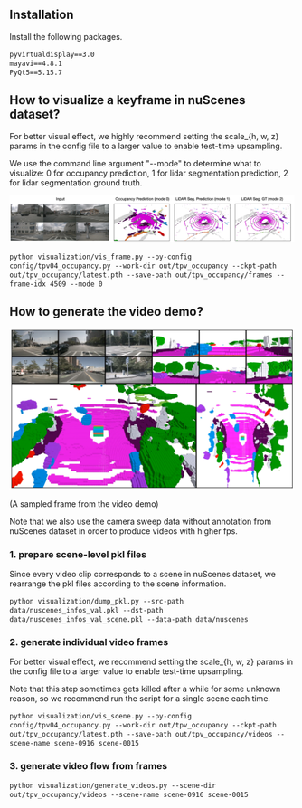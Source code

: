 ## Installation
Install the following packages.
```
pyvirtualdisplay==3.0
mayavi==4.8.1
PyQt5==5.15.7
```

## How to visualize a keyframe in nuScenes dataset?

For better visual effect, we highly recommend setting the scale_{h, w, z} params in the config file to a larger value to enable test-time upsampling.

We use the command line argument "--mode" to determine what to visualize: 0 for occupancy prediction, 1 for lidar segmentation prediction, 2 for lidar segmentation ground truth.

![legend](../assets/visualize.png)

```
python visualization/vis_frame.py --py-config config/tpv04_occupancy.py --work-dir out/tpv_occupancy --ckpt-path out/tpv_occupancy/latest.pth --save-path out/tpv_occupancy/frames --frame-idx 4509 --mode 0
```

## How to generate the video demo?

![legend](../assets/sample.png)

(A sampled frame from the video demo)

Note that we also use the camera sweep data without annotation from nuScenes dataset in order to produce videos with higher fps.

### 1. prepare scene-level pkl files

Since every video clip corresponds to a scene in nuScenes dataset, we rearrange the pkl files according to the scene information.

```
python visualization/dump_pkl.py --src-path data/nuscenes_infos_val.pkl --dst-path data/nuscenes_infos_val_scene.pkl --data-path data/nuscenes
```

### 2. generate individual video frames

For better visual effect, we recommend setting the scale_{h, w, z} params in the config file to a larger value to enable test-time upsampling.

Note that this step sometimes gets killed after a while for some unknown reason, so we recommend run the script for a single scene each time.

```
python visualization/vis_scene.py --py-config config/tpv04_occupancy.py --work-dir out/tpv_occupancy --ckpt-path out/tpv_occupancy/latest.pth --save-path out/tpv_occupancy/videos --scene-name scene-0916 scene-0015
```

### 3. generate video flow from frames

```
python visualization/generate_videos.py --scene-dir out/tpv_occupancy/videos --scene-name scene-0916 scene-0015
```